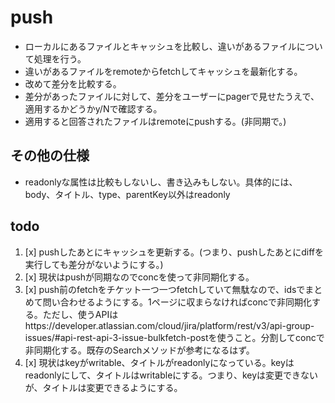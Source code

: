 # push

- ローカルにあるファイルとキャッシュを比較し、違いがあるファイルについて処理を行う。
- 違いがあるファイルをremoteからfetchしてキャッシュを最新化する。
- 改めて差分を比較する。
- 差分があったファイルに対して、差分をユーザーにpagerで見せたうえで、適用するかどうかy/Nで確認する。
- 適用すると回答されたファイルはremoteにpushする。(非同期で。)

## その他の仕様

- readonlyな属性は比較もしないし、書き込みもしない。具体的には、body、タイトル、type、parentKey以外はreadonly

## todo

1. [x] pushしたあとにキャッシュを更新する。(つまり、pushしたあとにdiffを実行しても差分がないようにする。)
2. [x] 現状はpushが同期なのでconcを使って非同期化する。
3. [x] push前のfetchをチケット一つ一つfetchしていて無駄なので、idsでまとめて問い合わせるようにする。1ページに収まらなければconcで非同期化する。ただし、使うAPIはhttps://developer.atlassian.com/cloud/jira/platform/rest/v3/api-group-issues/#api-rest-api-3-issue-bulkfetch-postを使うこと。分割してconcで非同期化する。既存のSearchメソッドが参考になるはず。
4. [x] 現状はkeyがwritable、タイトルがreadonlyになっている。keyはreadonlyにして、タイトルはwritableにする。つまり、keyは変更できないが、タイトルは変更できるようにする。

